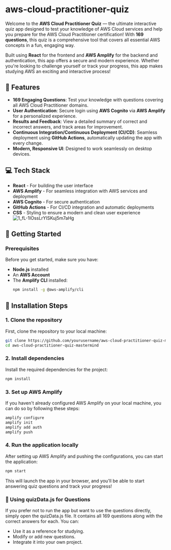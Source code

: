 # aws-cloud-practitioner-quiz

Welcome to the **AWS Cloud Practitioner Quiz** — the ultimate interactive quiz app designed to test your knowledge of AWS Cloud services and help you prepare for the AWS Cloud Practitioner certification! With **169 questions**, this quiz is a comprehensive tool that covers all essential AWS concepts in a fun, engaging way.

Built using **React** for the frontend and **AWS Amplify** for the backend and authentication, this app offers a secure and modern experience. Whether you're looking to challenge yourself or track your progress, this app makes studying AWS an exciting and interactive process!

## 🌟 Features
- **169 Engaging Questions**: Test your knowledge with questions covering all AWS Cloud Practitioner domains.
- **User Authentication**: Secure login using **AWS Cognito** via **AWS Amplify** for a personalized experience.
- **Results and Feedback**: View a detailed summary of correct and incorrect answers, and track areas for improvement.
- **Continuous Integration/Continuous Deployment (CI/CD)**: Seamless deployment using **GitHub Actions**, automatically updating the app with every change.
- **Modern, Responsive UI**: Designed to work seamlessly on desktop devices.

## 💻 Tech Stack
- **React** - For building the user interface
- **AWS Amplify** - For seamless integration with AWS services and deployment
- **AWS Cognito** - For secure authentication
- **GitHub Actions** - For CI/CD integration and automatic deployments
- **CSS** - Styling to ensure a modern and clean user experience
![1_fL-1IOssLrYISKuj5m7aHg](https://github.com/user-attachments/assets/c7cf9403-cf52-4b04-bc17-61ebd22c5822)

## 🚀 Getting Started

### Prerequisites
Before you get started, make sure you have:
- **Node.js** installed
- An **AWS Account**
- The **Amplify CLI** installed:  
  ```bash
  npm install -g @aws-amplify/cli

## 🚀 Installation Steps

### 1. Clone the repository
First, clone the repository to your local machine:
```bash
git clone https://github.com/yourusername/aws-cloud-practitioner-quiz-mastermind.git
cd aws-cloud-practitioner-quiz-mastermind
```

### 2. Install dependencies
Install the required dependencies for the project:
```bash
npm install
```

### 3. Set up AWS Amplify
If you haven't already configured AWS Amplify on your local machine, you can do so by following these steps:
```bash
amplify configure
amplify init
amplify add auth
amplify push
```

### 4. Run the application locally
After setting up AWS Amplify and pushing the configurations, you can start the application:
```bash
npm start
```

This will launch the app in your browser, and you'll be able to start answering quiz questions and track your progress!

### 📄 Using quizData.js for Questions
If you prefer not to run the app but want to use the questions directly, simply open the quizData.js file. It contains all 169 questions along with the correct answers for each. You can:

- Use it as a reference for studying.
- Modify or add new questions.
- Integrate it into your own project.
